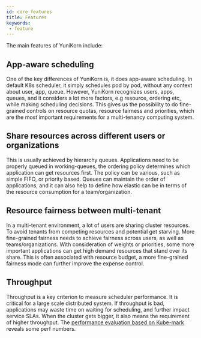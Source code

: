 ```yaml
---
id: core_features
title: Features
keywords:
 - feature
---
```


<!--
Licensed to the Apache Software Foundation (ASF) under one
or more contributor license agreements.  See the NOTICE file
distributed with this work for additional information
regarding copyright ownership.  The ASF licenses this file
to you under the Apache License, Version 2.0 (the
"License"); you may not use this file except in compliance
with the License.  You may obtain a copy of the License at

  http://www.apache.org/licenses/LICENSE-2.0

Unless required by applicable law or agreed to in writing,
software distributed under the License is distributed on an
"AS IS" BASIS, WITHOUT WARRANTIES OR CONDITIONS OF ANY
KIND, either express or implied.  See the License for the
specific language governing permissions and limitations
under the License.
-->

The main features of YuniKorn include:

## App-aware scheduling
One of the key differences of YuniKorn is, it does app-aware scheduling. In default K8s scheduler, it simply schedules
pod by pod, without any context about user, app, queue. However, YuniKorn recognizes users, apps, queues, and it considers
a lot more factors, e.g resource, ordering etc, while making scheduling decisions. This gives us the possibility to do
fine-grained controls on resource quotas, resource fairness and priorities, which are the most important requirements
for a multi-tenancy computing system.

## Share resources across different users or organizations
This is usually achieved by hierarchy queues. Applications need to be properly queued in working-queues,
the ordering policy determines which application can get resources first. The policy can be various, such as simple FIFO,
or priority based. Queues can maintain the order of applications, and it can also help to define how elastic can be in
terms of the resource consumption for a team/organization.

## Resource fairness between multi-tenant
In a multi-tenant environment, a lot of users are sharing cluster resources. To avoid tenants from competing resources
and potential get starving. More fine-grained fairness needs to achieve fairness across users, as well as teams/organizations.
With consideration of weights or priorities, some more important applications can get high demand resources that stand over its share.
This is often associated with resource budget, a more fine-grained fairness mode can further improve the expense control.

## Throughput
Throughput is a key criterion to measure scheduler performance. It is critical for a large scale distributed system.
If throughput is bad, applications may waste time on waiting for scheduling, and further impact service SLAs.
When the cluster gets bigger, it also means the requirement of higher throughput. The [performance evaluation based on Kube-mark](performance/evaluate_perf_function_with_kubemark.md)
reveals some perf numbers.

